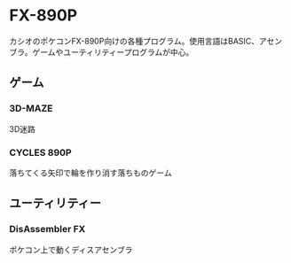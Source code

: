 # FX-890P

カシオのポケコンFX-890P向けの各種プログラム。使用言語はBASIC、アセンブラ。ゲームやユーティリティープログラムが中心。

## ゲーム

### 3D-MAZE

3D迷路

### CYCLES 890P

落ちてくる矢印で輪を作り消す落ちものゲーム

## ユーティリティー

### DisAssembler FX

ポケコン上で動くディスアセンブラ

